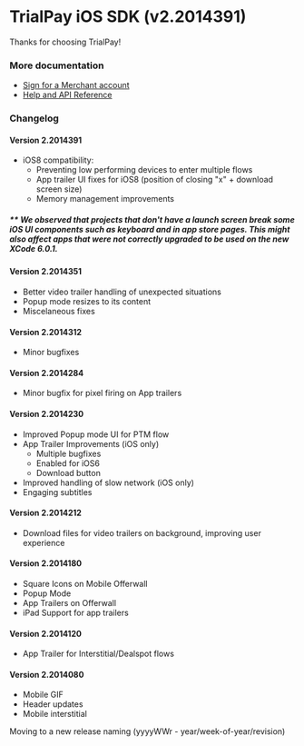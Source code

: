 TrialPay iOS SDK (v2.2014391)
================

Thanks for choosing TrialPay!

### More documentation

- [Sign for a Merchant account](https://merchant.trialpay.com/register/?t=mb)
- [Help and API Reference](http://help.trialpay.com/docs/iOS/index.html)

### Changelog

#### Version 2.2014391

- iOS8 compatibility: 
  - Preventing low performing devices to enter multiple flows
  - App trailer UI fixes for iOS8 (position of closing "x" + download screen size) 
  - Memory management improvements 

##### _** We observed that projects that don't have a launch screen break some iOS UI components such as keyboard and in app store pages. This might also affect apps that were not correctly upgraded to be used on the new XCode 6.0.1._


#### Version 2.2014351

- Better video trailer handling of unexpected situations
- Popup mode resizes to its content
- Miscelaneous fixes

#### Version 2.2014312

- Minor bugfixes

#### Version 2.2014284

- Minor bugfix for pixel firing on App trailers

#### Version 2.2014230

- Improved Popup mode UI for PTM flow
- App Trailer Improvements (iOS only)
  - Multiple bugfixes
  - Enabled for iOS6
  - Download button
- Improved handling of slow network (iOS only)
- Engaging subtitles

#### Version 2.2014212

- Download files for video trailers on background, improving user experience

#### Version 2.2014180

- Square Icons on Mobile Offerwall
- Popup Mode
- App Trailers on Offerwall
- iPad Support for app trailers

#### Version 2.2014120

- App Trailer for Interstitial/Dealspot flows

#### Version 2.2014080
- Mobile GIF
- Header updates
- Mobile interstitial
    
Moving to a new release naming (yyyyWWr - year/week-of-year/revision)

